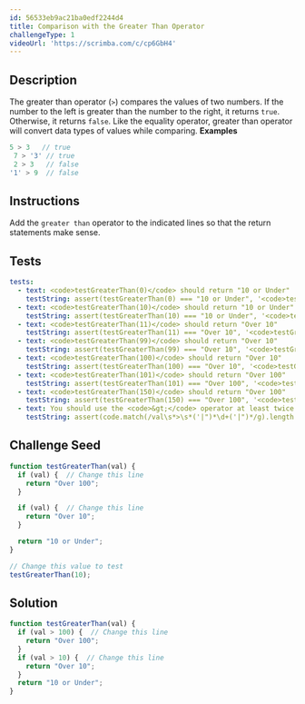 ```yaml
---
id: 56533eb9ac21ba0edf2244d4
title: Comparison with the Greater Than Operator
challengeType: 1
videoUrl: 'https://scrimba.com/c/cp6GbH4'
---
```


## Description
<section id='description'>
The greater than operator (<code>&gt;</code>) compares the values of two numbers. If the number to the left is greater than the number to the right, it returns <code>true</code>. Otherwise, it returns <code>false</code>.
Like the equality operator, greater than operator will convert data types of values while comparing.
<strong>Examples</strong>

```js
5 > 3   // true
 7 > '3' // true
 2 > 3   // false
'1' > 9  // false
```

</section>

## Instructions
<section id='instructions'>
Add the <code>greater than</code> operator to the indicated lines so that the return statements make sense.
</section>

## Tests
<section id='tests'>

```yml
tests:
  - text: <code>testGreaterThan(0)</code> should return "10 or Under"
    testString: assert(testGreaterThan(0) === "10 or Under", '<code>testGreaterThan(0)</code> should return "10 or Under"');
  - text: <code>testGreaterThan(10)</code> should return "10 or Under"
    testString: assert(testGreaterThan(10) === "10 or Under", '<code>testGreaterThan(10)</code> should return "10 or Under"');
  - text: <code>testGreaterThan(11)</code> should return "Over 10"
    testString: assert(testGreaterThan(11) === "Over 10", '<code>testGreaterThan(11)</code> should return "Over 10"');
  - text: <code>testGreaterThan(99)</code> should return "Over 10"
    testString: assert(testGreaterThan(99) === "Over 10", '<code>testGreaterThan(99)</code> should return "Over 10"');
  - text: <code>testGreaterThan(100)</code> should return "Over 10"
    testString: assert(testGreaterThan(100) === "Over 10", '<code>testGreaterThan(100)</code> should return "Over 10"');
  - text: <code>testGreaterThan(101)</code> should return "Over 100"
    testString: assert(testGreaterThan(101) === "Over 100", '<code>testGreaterThan(101)</code> should return "Over 100"');
  - text: <code>testGreaterThan(150)</code> should return "Over 100"
    testString: assert(testGreaterThan(150) === "Over 100", '<code>testGreaterThan(150)</code> should return "Over 100"');
  - text: You should use the <code>&gt;</code> operator at least twice
    testString: assert(code.match(/val\s*>\s*('|")*\d+('|")*/g).length > 1, 'You should use the <code>&gt;</code> operator at least twice');

```

</section>

## Challenge Seed
<section id='challengeSeed'>

<div id='js-seed'>

```js
function testGreaterThan(val) {
  if (val) {  // Change this line
    return "Over 100";
  }

  if (val) {  // Change this line
    return "Over 10";
  }

  return "10 or Under";
}

// Change this value to test
testGreaterThan(10);
```

</div>



</section>

## Solution
<section id='solution'>


```js
function testGreaterThan(val) {
  if (val > 100) {  // Change this line
    return "Over 100";
  }
  if (val > 10) {  // Change this line
    return "Over 10";
  }
  return "10 or Under";
}
```

</section>

